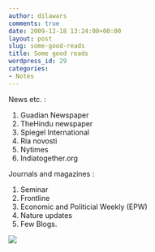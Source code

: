 ```yaml
---
author: dilawars
comments: true
date: 2009-12-18 13:24:00+00:00
layout: post
slug: some-good-reads
title: Some good reads
wordpress_id: 29
categories:
- Notes
---
```


News etc. :   
1. Guadian Newspaper  
2. TheHindu newspaper   
3. Spiegel International  
4. Ria novosti  
5. Nytimes   
6. Indiatogether.org  
  
Journals and magazines :  
  
1. Seminar   
2. Frontline   
3. Economic and Politicial Weekly (EPW)   
4. Nature updates   
5. Few Blogs.  


![](https://blogger.googleusercontent.com/tracker/3794193585985230867-2580342274446758565?l=dilawarsays.blogspot.com)
